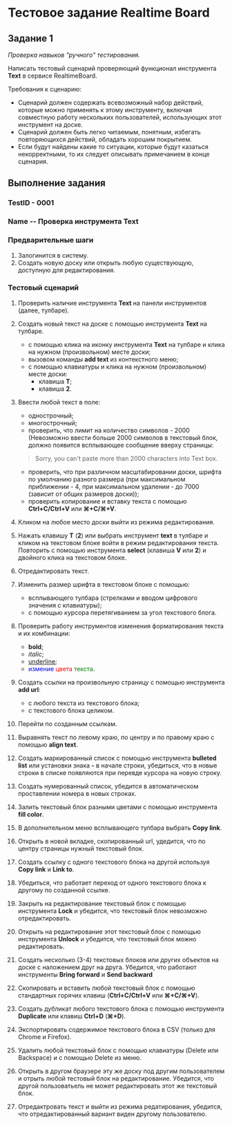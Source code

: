 # Тестовое задание Realtime Board

## Задание 1

_Проверка навыков "ручного" тестирования._

Написать тестовый сценарий проверяющий функционал инструмента **Text** в сервисе RealtimeBoard.

Требования к сценарию:

* Сценарий должен содержать всевозможный набор действий, которые можно применять к этому инструменту, включая совместную работу нескольких пользователей, использующих этот инструмент на доске.
* Сценарий должен быть легко читаемым, понятным, избегать повторяющихся действий, обладать хорошим покрытием.
* Если будут найдены какие то ситуации, которые будут казаться некорректными, то их следует описывать примечанием в конце сценария.

## Выполнение задания

### TestID - 0001

### Name -- Проверка инструмента **Text**

### Предварительные шаги

1. Залогинится в систему.
2. Создать новую доску или открыть любую существующую, доступную для редактирования.

### Тестовый сценарий
1. Проверить наличие инструмента **Text** на панели инструментов (далее, тулбаре).
2. Создать новый текст на доске с помощью инструмента **Text** на тулбаре.
	* с помощью клика на иконку инструмента **Text** на тулбаре и клика на нужном (произвольном) месте доски;
	* вызовом команды **add text** из контекстного меню;
	* с помощью клавиатуры и клика на нужном (произвольном) месте доски:
		* клавиша **T**;
		* клавиша **2**.
3. Ввести любой текст в поле:
	* однострочный;
	* многострочный;
	* проверить, что лимит на количество символов - 2000 (Невозможно ввести больше 2000 символов в текстовый блок, должно появится всплывающее сообщение вверху страницы:
	
	> Sorry, you can't paste more than 2000 characters into Text box.
	
	* проверить, что при различном масштабировании доски, шрифта по умолчанию разного размера (при максимальном приближении - 4, при максимальном удалении - до 7000 (зависит от общих размеров доски));
	* проверить копирование и вставку текста с помощью **Ctrl+C/Ctrl+V** или **⌘+C/⌘+V**.
4. Кликом на любое место доски выйти из режима редактирования.
5. Нажать клавишу **T** (**2**) или выбрать инструмент **text** в тулбаре и кликом на текстовом блоке войти в режим редактирования текста. Повторить с помощью инструмента **select** (клавиша **V** или **2**) и двойного клика на текстовом блоке.
6. Отредактировать текст.
7. Изменить размер шрифта в текстовом блоке с помощью:
	* всплывающего тулбара (стрелками и вводом цифрового значения с клавиатуры);
	* с помощью курсора перетягиванием за угол текстового блога.
8. Проверить работу инструментов изменения форматирования текста и их комбинации:
	* **bold**;
	* *italic*;
	* <u>underline</u>;
	* <span style="color:blue">измение</span> <span style="color:red">цвета</span> <span style="color:green">текста</span>.
9. Создать ссылки на произвольную страницу с помощью инструмента **add url**:
	* с любого текста из текстового блока;
	* с текстового блока целиком.
10. Перейти по созданным ссылкам.
11. Выравнять текст по левому краю, по центру и по правому краю с помощью **align text**.
12. Создать маркированный список с помощью инструмента **bulleted list** или установки знака **-** в начале строки, убедиться, что в новые строки в списке появляются при перевде курсора на новую строку. 
13. Создать нумерованный список, убедится в автоматическом проставлении номера в новых строках.
14. Залить текстовый блок разными цветами с помощью инструмента **fill color**.
15. В дополнительном меню всплывающего тулбара выбрать **Copy link**.
16. Открыть в новой вкладке, скопированный url, удедится, что по центру страницы нужный текстовый блок.
17. Создать ссылку с одного текстового блока на другой используя **Copy link** и **Link to**.
18. Убедиться, что работает переход от одного текстового блока к другому по созданной ссылке.
19. Закрыть на редактирование текстовый блок с помощью инструмента **Lock** и убедится, что текстовый блок невозможно отредактировать.
20. Открыть на редактирование этот текстовый блок с помощью инструмента **Unlock** и убедится, что текстовый блок можно редактировать.
21. Создать несколько (3-4) текстовых блоков или других объектов на доске с наложением друг на друга. Убедится, что работают инструменты **Bring forward** и **Send backward**
22. Скопировать и вставить любой текстовый блок с помощью стандартных горячих клавиш (**Ctrl+C/Ctrl+V** или **⌘+C/⌘+V**).
23. Создать дубликат любого текстового блока с помощью инструмента **Duplicate** или клавиш **Ctrl+D** (**⌘+D**).
24. Экспортировать содержимое текстового блока в CSV (только для Chrome и Firefox).
25. Удалить любой текстовый блок с помощью клавиатуры (Delete или Backspace) и с помощью Delete из меню.
26. Открыть в другом браузере эту же доску под другим пользователем и отрыть любой тестовый блок на редактирование. Убедится, что другой пользоватьель не может редактировать этот же текстовый блок.
27. Отредактровать текст и выйти из режима редатирования, убедится, что отредактированный вариант виден другому пользователю.